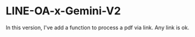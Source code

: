 # LINE-OA-x-Gemini-V2
In this version, I've add a function to process a pdf via link. Any link is ok.
